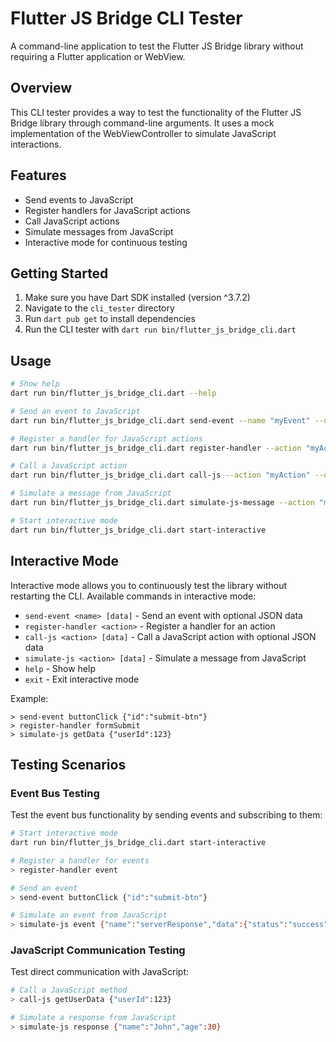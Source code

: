 # Flutter JS Bridge CLI Tester

A command-line application to test the Flutter JS Bridge library without requiring a Flutter application or WebView.

## Overview

This CLI tester provides a way to test the functionality of the Flutter JS Bridge library through command-line arguments. It uses a mock implementation of the WebViewController to simulate JavaScript interactions.

## Features

- Send events to JavaScript
- Register handlers for JavaScript actions
- Call JavaScript actions
- Simulate messages from JavaScript
- Interactive mode for continuous testing

## Getting Started

1. Make sure you have Dart SDK installed (version ^3.7.2)
2. Navigate to the `cli_tester` directory
3. Run `dart pub get` to install dependencies
4. Run the CLI tester with `dart run bin/flutter_js_bridge_cli.dart`

## Usage

```bash
# Show help
dart run bin/flutter_js_bridge_cli.dart --help

# Send an event to JavaScript
dart run bin/flutter_js_bridge_cli.dart send-event --name "myEvent" --data '{"key": "value"}'

# Register a handler for JavaScript actions
dart run bin/flutter_js_bridge_cli.dart register-handler --action "myAction"

# Call a JavaScript action
dart run bin/flutter_js_bridge_cli.dart call-js --action "myAction" --data '{"key": "value"}'

# Simulate a message from JavaScript
dart run bin/flutter_js_bridge_cli.dart simulate-js-message --action "myAction" --data '{"key": "value"}' --expects-response

# Start interactive mode
dart run bin/flutter_js_bridge_cli.dart start-interactive
```

## Interactive Mode

Interactive mode allows you to continuously test the library without restarting the CLI. Available commands in interactive mode:

- `send-event <name> [data]` - Send an event with optional JSON data
- `register-handler <action>` - Register a handler for an action
- `call-js <action> [data]` - Call a JavaScript action with optional JSON data
- `simulate-js <action> [data]` - Simulate a message from JavaScript
- `help` - Show help
- `exit` - Exit interactive mode

Example:
```
> send-event buttonClick {"id":"submit-btn"}
> register-handler formSubmit
> simulate-js getData {"userId":123}
```

## Testing Scenarios

### Event Bus Testing

Test the event bus functionality by sending events and subscribing to them:

```bash
# Start interactive mode
dart run bin/flutter_js_bridge_cli.dart start-interactive

# Register a handler for events
> register-handler event

# Send an event
> send-event buttonClick {"id":"submit-btn"}

# Simulate an event from JavaScript
> simulate-js event {"name":"serverResponse","data":{"status":"success"}}
```

### JavaScript Communication Testing

Test direct communication with JavaScript:

```bash
# Call a JavaScript method
> call-js getUserData {"userId":123}

# Simulate a response from JavaScript
> simulate-js response {"name":"John","age":30}
```
